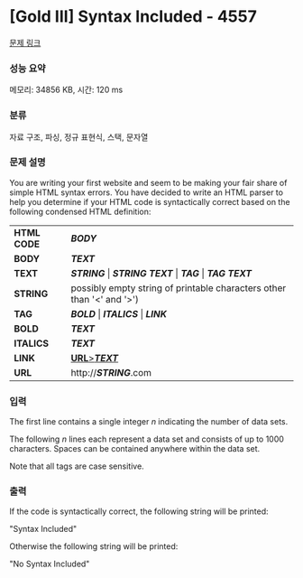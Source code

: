 # [Gold III] Syntax Included - 4557 

[문제 링크](https://www.acmicpc.net/problem/4557) 

### 성능 요약

메모리: 34856 KB, 시간: 120 ms

### 분류

자료 구조, 파싱, 정규 표현식, 스택, 문자열

### 문제 설명

<p>You are writing your first website and seem to be making your fair share of simple HTML syntax errors. You have decided to write an HTML parser to help you determine if your HTML code is syntactically correct based on the following condensed HTML definition:</p>

<table class="table table-bordered table-center-60">
	<tbody>
		<tr>
			<td><b>HTML CODE</b></td>
			<td><HTML><i><b>BODY</b></i></HTML></td>
		</tr>
		<tr>
			<td><b>BODY</b></td>
			<td><BODY><i><b>TEXT</b></i></BODY></td>
		</tr>
		<tr>
			<td><b>TEXT</b></td>
			<td><i><b>STRING</b></i> | <i><b>STRING TEXT</b></i> | <i><b>TAG</b></i> | <i><b>TAG TEXT</b></i></td>
		</tr>
		<tr>
			<td><b>STRING</b></td>
			<td>possibly empty string of printable characters other than '<' and '>')</td>
		</tr>
		<tr>
			<td><b>TAG</b></td>
			<td><i><b>BOLD</b></i> | <i><b>ITALICS</b></i> | <i><b>LINK</b></i></td>
		</tr>
		<tr>
			<td><b>BOLD</b></td>
			<td><B><i><b>TEXT</b></i></B></td>
		</tr>
		<tr>
			<td><b>ITALICS</b></td>
			<td><I><i><b>TEXT</b></i></I></td>
		</tr>
		<tr>
			<td><b>LINK</b></td>
			<td><A HREF=<i><b>URL</b></i>><i><b>TEXT</b></i></A></td>
		</tr>
		<tr>
			<td><b>URL</b></td>
			<td>http://<i><b>STRING</b></i>.com</td>
		</tr>
	</tbody>
</table>

### 입력 

 <p>The first line contains a single integer <i>n</i> indicating the number of data sets.</p>

<p>The following <i>n</i> lines each represent a data set and consists of up to 1000 characters. Spaces can be contained anywhere within the data set.</p>

<p>Note that all tags are case sensitive.</p>

### 출력 

 <p>If the code is syntactically correct, the following string will be printed:</p>

<p>"Syntax Included"</p>

<p>Otherwise the following string will be printed:</p>

<p>"No Syntax Included"</p>

